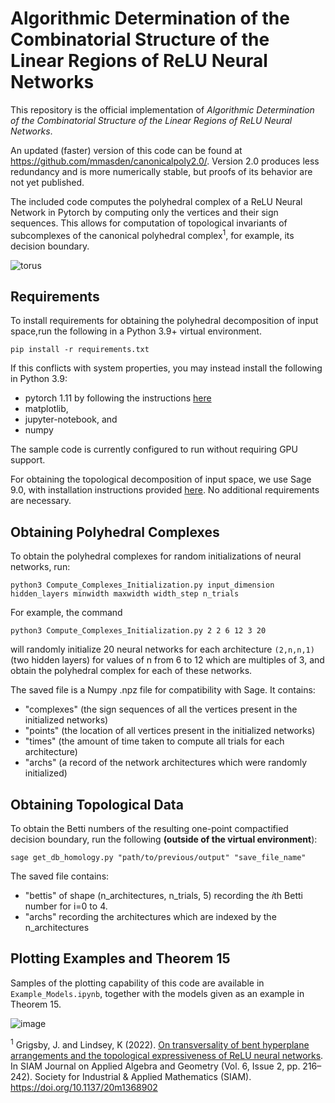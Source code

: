 # Algorithmic Determination of the Combinatorial Structure of the Linear Regions of ReLU Neural Networks

This repository is the official implementation of _Algorithmic Determination of the Combinatorial Structure of the Linear Regions of ReLU Neural Networks_.

An updated (faster) version of this code can be found at https://github.com/mmasden/canonicalpoly2.0/. Version 2.0 produces less redundancy and is more numerically stable, but proofs of its behavior are not yet published. 

The included code computes the polyhedral complex of a ReLU Neural Network in Pytorch by computing only the vertices and their sign sequences. This allows for computation of topological invariants of subcomplexes of the canonical polyhedral complex<sup>1</sup>, for example, its decision boundary. 

![torus](https://user-images.githubusercontent.com/38443979/169712774-31db512e-1e8b-4e00-b8fc-02d6bf4d3d0f.png)

## Requirements

To install requirements for obtaining the polyhedral decomposition of input space,run the following in a Python 3.9+ virtual environment.

```setup
pip install -r requirements.txt
```
If this conflicts with system properties, you may instead install the following in Python 3.9: 

* pytorch 1.11 by following the instructions [here](https://pytorch.org/get-started/locally/)
* matplotlib, 
* jupyter-notebook, and 
* numpy

The sample code is currently configured to run without requiring GPU support. 

For obtaining the topological decomposition of input space, we use Sage 9.0, with installation instructions provided [here](https://doc.sagemath.org/html/en/installation/index.html). No additional requirements are necessary.

## Obtaining Polyhedral Complexes

To obtain the polyhedral complexes for random initializations of neural networks, run:

```polyhedral complex
python3 Compute_Complexes_Initialization.py input_dimension hidden_layers minwidth maxwidth width_step n_trials 
```
For example, the command

```python3 Compute_Complexes_Initialization.py 2 2 6 12 3 20 ```  

will randomly initialize 20 neural networks for each architecture ```(2,n,n,1)``` (two hidden layers)
for values of n from 6 to 12 which are multiples of 3, and obtain the polyhedral complex for each of these networks.

The saved file is a Numpy .npz file for compatibility with Sage. It contains: 

* "complexes" (the sign sequences of all the vertices present in the initialized networks) 
* "points" (the location of all vertices present in the initialized networks) 
* "times" (the amount of time taken to compute all trials for each architecture) 
* "archs" (a record of the network architectures which were randomly initialized)


## Obtaining Topological Data

To obtain the Betti numbers of the resulting one-point compactified decision boundary, 
run the following **(outside of the virtual environment**): 

```Betti numbers 
sage get_db_homology.py "path/to/previous/output" "save_file_name" 
``` 

The saved file contains: 

* "bettis" of shape (n_architectures, n_trials, 5) recording the *i*th Betti number for i=0 to 4. 
* "archs" recording the architectures which are indexed by the n_architectures 

## Plotting Examples and Theorem 15

Samples of the plotting capability of this code are available in ```Example_Models.ipynb```, together
with the models given as an example in Theorem 15.

![image](https://user-images.githubusercontent.com/38443979/169736504-3299f4cc-07f0-4e81-846e-ac44817d984f.png)

<sup>1</sup> Grigsby, J. and Lindsey, K (2022). [On transversality of bent hyperplane arrangements and the topological expressiveness of ReLU neural networks](https://arxiv.org/abs/2008.09052). In SIAM Journal on Applied Algebra and Geometry (Vol. 6, Issue 2, pp. 216–242). Society for Industrial & Applied Mathematics (SIAM). https://doi.org/10.1137/20m1368902
